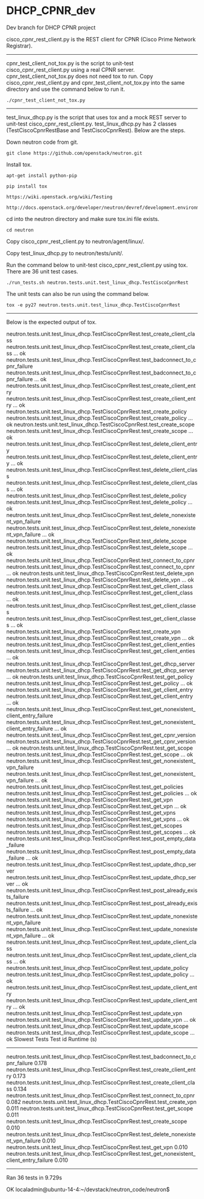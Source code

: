 DHCP_CPNR_dev
=============

Dev branch for DHCP CPNR project

cisco_cpnr_rest_client.py is the REST client for CPNR (Cisco Prime Network Registrar).

----------------

cpnr_test_client_not_tox.py is the script to unit-test cisco_cpnr_rest_client.py using a real CPNR server. cpnr_test_client_not_tox.py does not need tox to run. Copy cisco_cpnr_rest_client.py and cpnr_test_client_not_tox.py into the same directory and use the command below to run it.

    ./cpnr_test_client_not_tox.py

----------------

test_linux_dhcp.py is the script that uses tox and a mock REST server to unit-test cisco_cpnr_rest_client.py. test_linux_dhcp.py has 2 classes (TestCiscoCpnrRestBase and TestCiscoCpnrRest).
Below are the steps.

Down neutron code from git.

    git clone https://github.com/openstack/neutron.git

Install tox.

    apt-get install python-pip

    pip install tox

    https://wiki.openstack.org/wiki/Testing

    http://docs.openstack.org/developer/neutron/devref/development.environment.html

cd into the neutron directory and make sure tox.ini file exists.

    cd neutron

Copy cisco_cpnr_rest_client.py to neutron/agent/linux/.

Copy test_linux_dhcp.py to neutron/tests/unit/.

Run the command below to unit-test cisco_cpnr_rest_client.py using tox. There are 36 unit test cases.

    ./run_tests.sh neutron.tests.unit.test_linux_dhcp.TestCiscoCpnrRest

The unit tests can also be run using the command below.

    tox -e py27 neutron.tests.unit.test_linux_dhcp.TestCiscoCpnrRest

----------------

Below is the expected output of tox.

neutron.tests.unit.test_linux_dhcp.TestCiscoCpnrRest.test_create_client_class
neutron.tests.unit.test_linux_dhcp.TestCiscoCpnrRest.test_create_client_class ... ok
neutron.tests.unit.test_linux_dhcp.TestCiscoCpnrRest.test_badconnect_to_cpnr_failure
neutron.tests.unit.test_linux_dhcp.TestCiscoCpnrRest.test_badconnect_to_cpnr_failure ... ok
neutron.tests.unit.test_linux_dhcp.TestCiscoCpnrRest.test_create_client_entry
neutron.tests.unit.test_linux_dhcp.TestCiscoCpnrRest.test_create_client_entry ... ok
neutron.tests.unit.test_linux_dhcp.TestCiscoCpnrRest.test_create_policy
neutron.tests.unit.test_linux_dhcp.TestCiscoCpnrRest.test_create_policy ... ok
neutron.tests.unit.test_linux_dhcp.TestCiscoCpnrRest.test_create_scope
neutron.tests.unit.test_linux_dhcp.TestCiscoCpnrRest.test_create_scope ... ok
neutron.tests.unit.test_linux_dhcp.TestCiscoCpnrRest.test_delete_client_entry
neutron.tests.unit.test_linux_dhcp.TestCiscoCpnrRest.test_delete_client_entry ... ok
neutron.tests.unit.test_linux_dhcp.TestCiscoCpnrRest.test_delete_client_class
neutron.tests.unit.test_linux_dhcp.TestCiscoCpnrRest.test_delete_client_class ... ok
neutron.tests.unit.test_linux_dhcp.TestCiscoCpnrRest.test_delete_policy
neutron.tests.unit.test_linux_dhcp.TestCiscoCpnrRest.test_delete_policy ... ok
neutron.tests.unit.test_linux_dhcp.TestCiscoCpnrRest.test_delete_nonexistent_vpn_failure
neutron.tests.unit.test_linux_dhcp.TestCiscoCpnrRest.test_delete_nonexistent_vpn_failure ... ok
neutron.tests.unit.test_linux_dhcp.TestCiscoCpnrRest.test_delete_scope
neutron.tests.unit.test_linux_dhcp.TestCiscoCpnrRest.test_delete_scope ... ok
neutron.tests.unit.test_linux_dhcp.TestCiscoCpnrRest.test_connect_to_cpnr
neutron.tests.unit.test_linux_dhcp.TestCiscoCpnrRest.test_connect_to_cpnr ... ok
neutron.tests.unit.test_linux_dhcp.TestCiscoCpnrRest.test_delete_vpn
neutron.tests.unit.test_linux_dhcp.TestCiscoCpnrRest.test_delete_vpn ... ok
neutron.tests.unit.test_linux_dhcp.TestCiscoCpnrRest.test_get_client_class
neutron.tests.unit.test_linux_dhcp.TestCiscoCpnrRest.test_get_client_class ... ok
neutron.tests.unit.test_linux_dhcp.TestCiscoCpnrRest.test_get_client_classes
neutron.tests.unit.test_linux_dhcp.TestCiscoCpnrRest.test_get_client_classes ... ok
neutron.tests.unit.test_linux_dhcp.TestCiscoCpnrRest.test_create_vpn
neutron.tests.unit.test_linux_dhcp.TestCiscoCpnrRest.test_create_vpn ... ok
neutron.tests.unit.test_linux_dhcp.TestCiscoCpnrRest.test_get_client_enties
neutron.tests.unit.test_linux_dhcp.TestCiscoCpnrRest.test_get_client_enties ... ok
neutron.tests.unit.test_linux_dhcp.TestCiscoCpnrRest.test_get_dhcp_server
neutron.tests.unit.test_linux_dhcp.TestCiscoCpnrRest.test_get_dhcp_server ... ok
neutron.tests.unit.test_linux_dhcp.TestCiscoCpnrRest.test_get_policy
neutron.tests.unit.test_linux_dhcp.TestCiscoCpnrRest.test_get_policy ... ok
neutron.tests.unit.test_linux_dhcp.TestCiscoCpnrRest.test_get_client_entry
neutron.tests.unit.test_linux_dhcp.TestCiscoCpnrRest.test_get_client_entry ... ok
neutron.tests.unit.test_linux_dhcp.TestCiscoCpnrRest.test_get_nonexistent_client_entry_failure
neutron.tests.unit.test_linux_dhcp.TestCiscoCpnrRest.test_get_nonexistent_client_entry_failure ... ok
neutron.tests.unit.test_linux_dhcp.TestCiscoCpnrRest.test_get_cpnr_version
neutron.tests.unit.test_linux_dhcp.TestCiscoCpnrRest.test_get_cpnr_version ... ok
neutron.tests.unit.test_linux_dhcp.TestCiscoCpnrRest.test_get_scope
neutron.tests.unit.test_linux_dhcp.TestCiscoCpnrRest.test_get_scope ... ok
neutron.tests.unit.test_linux_dhcp.TestCiscoCpnrRest.test_get_nonexistent_vpn_failure
neutron.tests.unit.test_linux_dhcp.TestCiscoCpnrRest.test_get_nonexistent_vpn_failure ... ok
neutron.tests.unit.test_linux_dhcp.TestCiscoCpnrRest.test_get_policies
neutron.tests.unit.test_linux_dhcp.TestCiscoCpnrRest.test_get_policies ... ok
neutron.tests.unit.test_linux_dhcp.TestCiscoCpnrRest.test_get_vpn
neutron.tests.unit.test_linux_dhcp.TestCiscoCpnrRest.test_get_vpn ... ok
neutron.tests.unit.test_linux_dhcp.TestCiscoCpnrRest.test_get_vpns
neutron.tests.unit.test_linux_dhcp.TestCiscoCpnrRest.test_get_vpns ... ok
neutron.tests.unit.test_linux_dhcp.TestCiscoCpnrRest.test_get_scopes
neutron.tests.unit.test_linux_dhcp.TestCiscoCpnrRest.test_get_scopes ... ok
neutron.tests.unit.test_linux_dhcp.TestCiscoCpnrRest.test_post_empty_data_failure
neutron.tests.unit.test_linux_dhcp.TestCiscoCpnrRest.test_post_empty_data_failure ... ok
neutron.tests.unit.test_linux_dhcp.TestCiscoCpnrRest.test_update_dhcp_server
neutron.tests.unit.test_linux_dhcp.TestCiscoCpnrRest.test_update_dhcp_server ... ok
neutron.tests.unit.test_linux_dhcp.TestCiscoCpnrRest.test_post_already_exists_failure
neutron.tests.unit.test_linux_dhcp.TestCiscoCpnrRest.test_post_already_exists_failure ... ok
neutron.tests.unit.test_linux_dhcp.TestCiscoCpnrRest.test_update_nonexistent_vpn_failure
neutron.tests.unit.test_linux_dhcp.TestCiscoCpnrRest.test_update_nonexistent_vpn_failure ... ok
neutron.tests.unit.test_linux_dhcp.TestCiscoCpnrRest.test_update_client_class
neutron.tests.unit.test_linux_dhcp.TestCiscoCpnrRest.test_update_client_class ... ok
neutron.tests.unit.test_linux_dhcp.TestCiscoCpnrRest.test_update_policy
neutron.tests.unit.test_linux_dhcp.TestCiscoCpnrRest.test_update_policy ... ok
neutron.tests.unit.test_linux_dhcp.TestCiscoCpnrRest.test_update_client_entry
neutron.tests.unit.test_linux_dhcp.TestCiscoCpnrRest.test_update_client_entry ... ok
neutron.tests.unit.test_linux_dhcp.TestCiscoCpnrRest.test_update_vpn
neutron.tests.unit.test_linux_dhcp.TestCiscoCpnrRest.test_update_vpn ... ok
neutron.tests.unit.test_linux_dhcp.TestCiscoCpnrRest.test_update_scope
neutron.tests.unit.test_linux_dhcp.TestCiscoCpnrRest.test_update_scope ... ok
Slowest Tests
Test id                                                                                         Runtime (s)
----------------------------------------------------------------------------------------------  -----------
neutron.tests.unit.test_linux_dhcp.TestCiscoCpnrRest.test_badconnect_to_cpnr_failure            0.178
neutron.tests.unit.test_linux_dhcp.TestCiscoCpnrRest.test_create_client_entry                   0.173
neutron.tests.unit.test_linux_dhcp.TestCiscoCpnrRest.test_create_client_class                   0.134
neutron.tests.unit.test_linux_dhcp.TestCiscoCpnrRest.test_connect_to_cpnr                       0.082
neutron.tests.unit.test_linux_dhcp.TestCiscoCpnrRest.test_create_vpn                            0.011
neutron.tests.unit.test_linux_dhcp.TestCiscoCpnrRest.test_get_scope                             0.011
neutron.tests.unit.test_linux_dhcp.TestCiscoCpnrRest.test_create_scope                          0.010
neutron.tests.unit.test_linux_dhcp.TestCiscoCpnrRest.test_delete_nonexistent_vpn_failure        0.010
neutron.tests.unit.test_linux_dhcp.TestCiscoCpnrRest.test_get_vpn                               0.010
neutron.tests.unit.test_linux_dhcp.TestCiscoCpnrRest.test_get_nonexistent_client_entry_failure  0.010

----------------------------------------------------------------------
Ran 36 tests in 9.729s

OK
localadmin@ubuntu-14-4:~/devstack/neutron_code/neutron$ 

